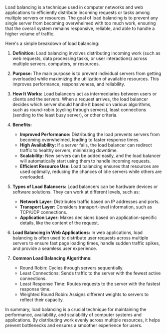 Load balancing is a technique used in computer networks and web applications to efficiently distribute incoming requests or tasks among multiple servers or resources. The goal of load balancing is to prevent any single server from becoming overwhelmed with too much work, ensuring that the overall system remains responsive, reliable, and able to handle a higher volume of traffic.

Here's a simple breakdown of load balancing:

1. **Definition:** Load balancing involves distributing incoming work (such as web requests, data processing tasks, or user interactions) across multiple servers, computers, or resources.

2. **Purpose:** The main purpose is to prevent individual servers from getting overloaded while maximizing the utilization of available resources. This improves performance, responsiveness, and reliability.

3. **How It Works:** Load balancers act as intermediaries between users or clients and the servers. When a request arrives, the load balancer decides which server should handle it based on various algorithms, such as round-robin (cycling through servers), least connections (sending to the least busy server), or other criteria.

4. **Benefits:**
   - **Improved Performance:** Distributing the load prevents servers from becoming overwhelmed, leading to faster response times.
   - **High Availability:** If a server fails, the load balancer can redirect traffic to healthy servers, minimizing downtime.
   - **Scalability:** New servers can be added easily, and the load balancer will automatically start using them to handle incoming requests.
   - **Efficient Resource Use:** Load balancing ensures that resources are used optimally, reducing the chances of idle servers while others are overloaded.

5. **Types of Load Balancers:** Load balancers can be hardware devices or software solutions. They can work at different levels, such as:
   - **Network Layer:** Distributes traffic based on IP addresses and ports.
   - **Transport Layer:** Considers transport-level information, such as TCP/UDP connections.
   - **Application Layer:** Makes decisions based on application-specific details, like the content of the request.

6. **Load Balancing in Web Applications:** In web applications, load balancing is often used to distribute user requests across multiple servers to ensure fast page loading times, handle sudden traffic spikes, and provide a seamless user experience.

7. **Common Load Balancing Algorithms:**
   - Round Robin: Cycles through servers sequentially.
   - Least Connections: Sends traffic to the server with the fewest active connections.
   - Least Response Time: Routes requests to the server with the fastest response time.
   - Weighted Round Robin: Assigns different weights to servers to reflect their capacity.

In summary, load balancing is a crucial technique for maintaining the performance, availability, and scalability of computer systems and applications. By distributing work evenly across multiple resources, it helps prevent bottlenecks and ensures a smoother experience for users.